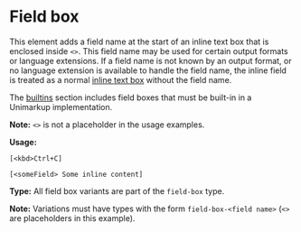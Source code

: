 # Field box

This element adds a field name at the start of an inline text box that is enclosed inside `<>`.
This field name may be used for certain output formats or language extensions.
If a field name is not known by an output format, or no language extension is available to handle the field name, the inline field
is treated as a normal [inline text box](/markup/inlines/boxes/text-box) without the field name.

The [builtins](/markup/inlines/boxes/field-box/builtins) section includes field boxes that must be built-in in a Unimarkup implementation.

**Note:** `<>` is not a placeholder in the usage examples.

**Usage:**

```
[<kbd>Ctrl+C]

[<someField> Some inline content]
```

**Type:** All field box variants are part of the `field-box` type.

**Note:** Variations must have types with the form `field-box-<field name>` (`<>` are placeholders in this example).
